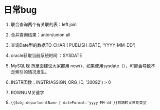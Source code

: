 # 日常bug

1. 联合查询两个有关联的表：left join
2. 合并查询结果：union/union all
3. 查询Date型的数据TO_CHAR ( PUBLISH_DATE, 'YYYY-MM-DD')
4. oracle获取当前系统时间 ：SYSDATE
5. MySQL规 范里面建议大家都用 now()，如果使用sysdate（），可能会导致不走索引的情况发生。
6. INSTR函数：INSTR(ASSIGN_ORG_ID, '30092') > 0
7. ROWNUM关键字

8. ```html
   {{$obj.departmentName | dateFormat:'yyyy-MM-dd'}}前端转义日期类型
   ```